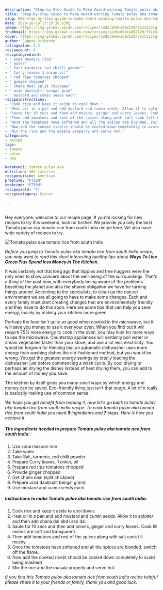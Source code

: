 ```yaml
---
description: "Step-by-Step Guide to Make Award-winning Tomato pulav aka tomato rice from south India"
title: "Step-by-Step Guide to Make Award-winning Tomato pulav aka tomato rice from south India"
slug: 888-step-by-step-guide-to-make-award-winning-tomato-pulav-aka-tomato-rice-from-south-india
date: 2020-10-19T13:19:20.630Z
image: https://img-global.cpcdn.com/recipes/a2d5c869ca692129/751x532cq70/tomato-pulav-aka-tomato-rice-from-south-india-recipe-main-photo.jpg
thumbnail: https://img-global.cpcdn.com/recipes/a2d5c869ca692129/751x532cq70/tomato-pulav-aka-tomato-rice-from-south-india-recipe-main-photo.jpg
cover: https://img-global.cpcdn.com/recipes/a2d5c869ca692129/751x532cq70/tomato-pulav-aka-tomato-rice-from-south-india-recipe-main-photo.jpg
author: Eugene Richards
ratingvalue: 3.5
reviewcount: 8
recipeingredient:
- " sona masoori rice"
- " water"
- " Salt turmeric red chilli powder"
- " Curry leaves 1 onion oil"
- " red ripe tomatoes chopped"
- " ginger chopped"
- " chana daal split chickpea"
- " urad daalsplit bengal gram"
- " mustard and cumin seeds each"
recipeinstructions:
- "Cook rice and keep it aside to cool down."
- "Heat oil in a pan and add mustard and cumin seeds. Allow it to splutter and then add chana dal abd urad dal."
- "Saute for 10 secs and then add onions, ginger and curry leaves. Cook till onions are soft and transparent."
- "Then add tomatoes and rest of the spices along with salt cook till mushy."
- "Once the tomatoes have softened and all the spices are blended, switch off the flame."
- "Now add the cooked rice(it should be cooled down completely to avoid being mashed)"
- "Mix the rice and the masala properly and serve hot."
categories:
- Recipe
tags:
- tomato
- pulav
- aka

katakunci: tomato pulav aka 
nutrition: 101 calories
recipecuisine: American
preptime: "PT19M"
cooktime: "PT30M"
recipeyield: "4"
recipecategory: Dinner

---
```

<br>
Hey everyone, welcome to our recipe page, If you're looking for new recipes to try this weekend, look no further! We provide you only the best Tomato pulav aka tomato rice from south India recipe here. We also have wide variety of recipes to try.
<br>


![Tomato pulav aka tomato rice from south India](https://img-global.cpcdn.com/recipes/a2d5c869ca692129/751x532cq70/tomato-pulav-aka-tomato-rice-from-south-india-recipe-main-photo.jpg)

<i>Before you jump to Tomato pulav aka tomato rice from south India recipe, you may want to read this short interesting healthy tips about 
<strong>Ways To Live Green Plus Spend less Money In The Kitchen</strong>.</i>
</br>

It was certainly not that long ago that hippies and tree huggers were the only ones to show concern about the well-being of the surroundings. That's a thing of the past now, with everybody being aware of the problems besetting the planet and also the shared obligation we have for turning things around. According to the specialists, to clean up the natural environment we are all going to have to make some changes. Each and every family must start creating changes that are environmentally friendly and they have to do this soon. Here are some tips that can help you save energy, mainly by making your kitchen more green.

Perhaps the food isn't quite as good when cooked in the microwave, but it will save you money to use it over your oven. When you find out it will require 75% more energy to cook in the oven, you may look for more ways to use the microwave. Countertop appliances will certainly boil water or steam vegetables faster than your stove, and use a lot less electricity. You would be forgiven for thinking that an automatic dishwasher uses more energy than washing dishes the old-fashioned method, but you would be wrong. You get the greatest energy savings by totally loading the dishwasher just before commencing a wash cycle. By cool drying or perhaps air drying the dishes instead of heat drying them, you can add to the amount of money you save.

The kitchen by itself gives you many small ways by which energy and money can be saved. Eco-friendly living just isn't that tough. A lot of it really is basically making use of common sense.


<i>We hope you got benefit from reading it, now let's go back to tomato pulav aka tomato rice from south india recipe. To cook tomato pulav aka tomato rice from south india you need <strong>9</strong> ingredients and <strong>7</strong> steps. Here is how you achieve it.
</i>

##### The ingredients needed to prepare Tomato pulav aka tomato rice from south India:

1. Use  sona masoori rice
1. Take  water
1. Take  Salt, turmeric, red chilli powder
1. Prepare  Curry leaves, 1 onion, oil
1. Prepare  red ripe tomatoes chopped
1. Provide  ginger chopped
1. Get  chana daal (split chickpea)
1. Prepare  urad daal(split bengal gram)
1. Use  mustard and cumin seeds each


##### Instructions to make Tomato pulav aka tomato rice from south India:

1. Cook rice and keep it aside to cool down.
1. Heat oil in a pan and add mustard and cumin seeds. Allow it to splutter and then add chana dal abd urad dal.
1. Saute for 10 secs and then add onions, ginger and curry leaves. Cook till onions are soft and transparent.
1. Then add tomatoes and rest of the spices along with salt cook till mushy.
1. Once the tomatoes have softened and all the spices are blended, switch off the flame.
1. Now add the cooked rice(it should be cooled down completely to avoid being mashed)
1. Mix the rice and the masala properly and serve hot.


<i>If you find this Tomato pulav aka tomato rice from south India recipe helpful please share it to your friends or family, thank you and good luck.</i>

